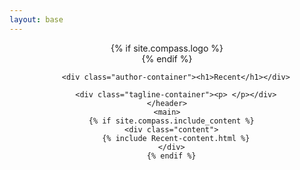 ```yaml
---
layout: base
---
```

<div class="wrapper">
    <header>
        {% if site.compass.logo %}

<div class="logo-container">

</div>
        {% endif %}

        <div class="author-container"><h1>Recent</h1></div>
        
        <div class="tagline-container"><p> </p></div>
    </header>
    <main>
      {% if site.compass.include_content %}
      <div class="content">
        {% include Recent-content.html %}
      </div>
      {% endif %}
</div>

